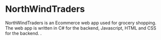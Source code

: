 # NorthWindTraders
NorthWindTraders is an Ecommerce web app used for grocery shopping. The web app is written in C# for the backend, Javascript, HTML and CSS for the backend.  .

